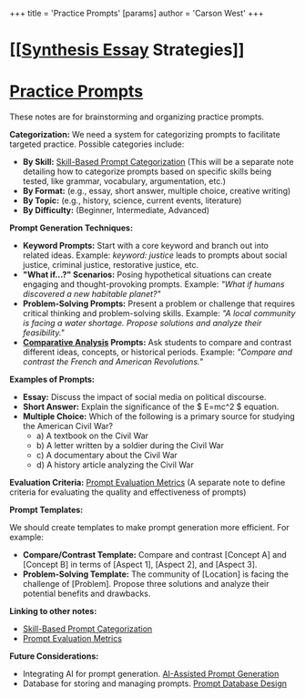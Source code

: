 +++
 title = 'Practice Prompts'
[params]
	author = 'Carson West'
+++
# [[[Synthesis Essay](./../[[synthesis-essay/) Strategies]]
# [Practice Prompts](./../practice-prompts/)

These notes are for brainstorming and organizing practice prompts.

**Categorization:**  We need a system for categorizing prompts to facilitate targeted practice.  Possible categories include:

* **By Skill:** [Skill-Based Prompt Categorization](./../skill-based-prompt-categorization/)  (This will be a separate note detailing how to categorize prompts based on specific skills being tested, like grammar, vocabulary, argumentation, etc.)
* **By Format:**  (e.g., essay, short answer, multiple choice, creative writing)
* **By Topic:** (e.g., history, science, current events, literature)
* **By Difficulty:** (Beginner, Intermediate, Advanced)


**Prompt Generation Techniques:**

* **Keyword Prompts:** Start with a core keyword and branch out into related ideas.  Example: *keyword:  justice*  leads to prompts about social justice, criminal justice, restorative justice, etc.
* **"What if...?" Scenarios:**  Posing hypothetical situations can create engaging and thought-provoking prompts.  Example: *"What if humans discovered a new habitable planet?"*
* **Problem-Solving Prompts:** Present a problem or challenge that requires critical thinking and problem-solving skills. Example: *"A local community is facing a water shortage.  Propose solutions and analyze their feasibility."*
* **[Comparative Analysis](./../comparative-analysis/) Prompts:**  Ask students to compare and contrast different ideas, concepts, or historical periods. Example: *"Compare and contrast the French and American Revolutions."*

**Examples of Prompts:**

* **Essay:**  Discuss the impact of social media on political discourse.
* **Short Answer:** Explain the significance of the  $ E=mc^2 $  equation.
* **Multiple Choice:** Which of the following is a primary source for studying the American Civil War?
    * a) A textbook on the Civil War
    * b) A letter written by a soldier during the Civil War
    * c) A documentary about the Civil War
    * d) A history article analyzing the Civil War

**Evaluation Criteria:** [Prompt Evaluation Metrics](./../prompt-evaluation-metrics/) (A separate note to define criteria for evaluating the quality and effectiveness of prompts)


**Prompt Templates:**

We should create templates to make prompt generation more efficient. For example:

* **Compare/Contrast Template:**  Compare and contrast [Concept A] and [Concept B] in terms of [Aspect 1], [Aspect 2], and [Aspect 3].
* **Problem-Solving Template:**  The community of [Location] is facing the challenge of [Problem].  Propose three solutions and analyze their potential benefits and drawbacks.


**Linking to other notes:**

* [Skill-Based Prompt Categorization](./../skill-based-prompt-categorization/)
* [Prompt Evaluation Metrics](./../prompt-evaluation-metrics/)


**Future Considerations:**

* Integrating AI for prompt generation. [AI-Assisted Prompt Generation](./../ai-assisted-prompt-generation/)
* Database for storing and managing prompts. [Prompt Database Design](./../prompt-database-design/)

